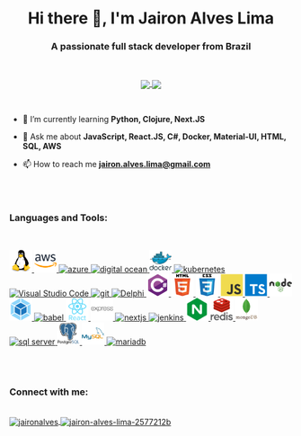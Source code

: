<h1 align="center">Hi there 👋, I'm Jairon Alves Lima</h1>

<h3 align="center">A passionate full stack developer from Brazil</h3>

<br />

<p align="center">
  <a href="https://github.com/anuraghazra/github-readme-stats">
    <img
      align="center"
      src="https://github-readme-stats.vercel.app/api/top-langs/?username=jaironalves&layout=compact"
    />
  </a>
  <a href="https://github.com/anuraghazra/github-readme-stats">
    <img
      align="center"
      height="165"
      src="https://github-readme-stats.vercel.app/api?username=jaironalves&count_private=true&show_icons=true&custom_title=Github%20Status&hide=issues"
    />
  </a>
</p>

<br />

- 🌱 I’m currently learning **Python, Clojure, Next.JS**

- 💬 Ask me about **JavaScript, React.JS, C#, Docker, Material-UI, HTML, SQL, AWS**

- 📫 How to reach me **jairon.alves.lima@gmail.com**

<br/>
<br/>

<h3 align="left">Languages and Tools:</h3>
<br/>
<p align="left">
  <a href="https://www.linux.org/" target="_blank">
		<img 
      src="https://raw.githubusercontent.com/devicons/devicon/master/icons/linux/linux-original.svg" 
      alt="linux" 
      width="40" 
      height="40"
    />
	</a>
  <a href="https://aws.amazon.com" target="_blank">
		<img 
      src="https://raw.githubusercontent.com/devicons/devicon/master/icons/amazonwebservices/amazonwebservices-original-wordmark.svg"      
      alt="aws" 
      width="40" 
      height="40"
    />
	</a>
	<a href="https://azure.microsoft.com" target="_blank">
		<img 
      src="https://www.vectorlogo.zone/logos/microsoft_azure/microsoft_azure-icon.svg"
      alt="azure" 
      width="40" 
      height="40"
    />
	</a>
  <a href="https://www.digitalocean.com/" target="_blank">
		<img 
      src="https://upload.wikimedia.org/wikipedia/commons/f/ff/DigitalOcean_logo.svg"
      alt="digital ocean" 
      width="40" 
      height="40"
    />
	</a> 
  <a href="https://www.docker.com/" target="_blank">
    <img
      src="https://raw.githubusercontent.com/devicons/devicon/master/icons/docker/docker-original-wordmark.svg"
      alt="docker"
      width="40"
      height="40"
    />
  </a>
  <a href="https://kubernetes.io" target="_blank">
    <img
      src="https://www.vectorlogo.zone/logos/kubernetes/kubernetes-icon.svg"
      alt="kubernetes"
      width="40"
      height="40"
    />
  </a>
  <a href="https://code.visualstudio.com" target="_blank">
    <img
      src="https://upload.wikimedia.org/wikipedia/commons/9/9a/Visual_Studio_Code_1.35_icon.svg"
      alt="Visual Studio Code"
      width="40"
      height="40"
    />
  </a>
  <a href="https://git-scm.com/" target="_blank">
		<img 
      src="https://www.vectorlogo.zone/logos/git-scm/git-scm-icon.svg" 
      alt="git" 
      width="40" 
      height="40"
    />
	</a>
  <a href="https://www.embarcadero.com/" target="_blank">
    <img
      src="https://www.embarcadero.com/images/logos/delphi-logo-64.png"
      alt="Delphi"
      width="40"
      height="40"
    />
  </a>
  <a href="https://docs.microsoft.com/dotnet/csharp/" target="_blank">
    <img
      src="https://raw.githubusercontent.com/devicons/devicon/master/icons/csharp/csharp-original.svg"
      alt="C Sharp"
      width="40"
      height="40"
    />
  </a>
  <a href="https://www.w3.org/html/" target="_blank">
		<img 
      src="https://raw.githubusercontent.com/devicons/devicon/master/icons/html5/html5-original-wordmark.svg" 
      alt="html5" 
      width="40" 
      height="40"
    />
	</a>
  <a href="https://www.w3schools.com/css/" target="_blank">
		<img 
      src="https://raw.githubusercontent.com/devicons/devicon/master/icons/css3/css3-original-wordmark.svg" 
      alt="css3" 
      width="40" 
      height="40"
    />
	</a>
  <a
    href="https://developer.mozilla.org/en-US/docs/Web/JavaScript"
    target="_blank"
  >
    <img
      src="https://raw.githubusercontent.com/devicons/devicon/master/icons/javascript/javascript-original.svg"
      alt="javascript"
      width="40"
      height="40"
    />
  </a>
  <a href="https://www.typescriptlang.org/" target="_blank">
    <img
      src="https://raw.githubusercontent.com/devicons/devicon/master/icons/typescript/typescript-original.svg"
      alt="typescript"
      width="40"
      height="40"
    />
  </a>  
  <a href="https://nodejs.org" target="_blank">
    <img
      src="https://raw.githubusercontent.com/devicons/devicon/master/icons/nodejs/nodejs-original-wordmark.svg"
      alt="nodejs"
      width="40"
      height="40"
    />
  </a>
  <a href="https://webpack.js.org" target="_blank">
		<img 
      src="https://raw.githubusercontent.com/devicons/devicon/master/icons/webpack/webpack-original.svg" 
      alt="webpack" 
      width="40" 
      height="40"
    />
	</a>
  <a href="https://babeljs.io/" target="_blank">
		<img 
      src="https://www.vectorlogo.zone/logos/babeljs/babeljs-icon.svg" 
      alt="babel" 
      width="40" 
      height="40"
    />
	</a>
  <a href="https://reactjs.org/" target="_blank">
    <img
      src="https://raw.githubusercontent.com/devicons/devicon/master/icons/react/react-original-wordmark.svg"
      alt="react"
      width="40"
      height="40"
    />
  </a>
  <a href="https://expressjs.com" target="_blank">
		<img 
      src="https://raw.githubusercontent.com/devicons/devicon/master/icons/express/express-original-wordmark.svg" 
      alt="express" 
      width="40" 
      height="40"
    />
	</a>
  <a href="https://nextjs.org/" target="_blank">
		<img 
      src="https://cdn.worldvectorlogo.com/logos/nextjs-3.svg" 
      alt="nextjs" 
      width="40" 
      height="40"
    />
	</a>  
  <a href="https://www.jenkins.io" target="_blank">
    <img
      src="https://www.vectorlogo.zone/logos/jenkins/jenkins-icon.svg"
      alt="jenkins"
      width="40"
      height="40"
    />
  </a>
  <a href="https://www.nginx.com/" target="_blank">
    <img
      src="https://raw.githubusercontent.com/devicons/devicon/master/icons/nginx/nginx-original.svg"
      alt="nginx"
      width="40"
      height="40"
    />
  </a>
  <a href="https://redis.io/" target="_blank">
    <img
      src="https://raw.githubusercontent.com/devicons/devicon/master/icons/redis/redis-original-wordmark.svg"
      alt="redis"
      width="40"
      height="40"
    />
  </a>
  <a href="https://www.mongodb.com/" target="_blank">
    <img
      src="https://raw.githubusercontent.com/devicons/devicon/master/icons/mongodb/mongodb-original-wordmark.svg"
      alt="mongodb"
      width="40"
      height="40"
    />
  </a>
  <a href="https://docs.microsoft.com/en-us/sql" target="_blank">
    <img
      src="https://docs.microsoft.com/en-us/azure/media/index/sqldatabase.svg"
      alt="sql server"
      width="40"
      height="40"
    />
  </a>  
  <a href="https://www.postgresql.org" target="_blank">
    <img
      src="https://raw.githubusercontent.com/devicons/devicon/master/icons/postgresql/postgresql-original-wordmark.svg"
      alt="postgresql"
      width="40"
      height="40"
    />
  </a>
  <a href="https://www.mysql.com/" target="_blank">
    <img
      src="https://raw.githubusercontent.com/devicons/devicon/master/icons/mysql/mysql-original-wordmark.svg"
      alt="mysql"
      width="40"
      height="40"
    />
  </a> 
  <a href="https://mariadb.org/" target="_blank">
		<img 
      src="https://www.vectorlogo.zone/logos/mariadb/mariadb-icon.svg" 
      alt="mariadb" 
      width="40" 
      height="40"
    />
	</a>
</p>

<br/>
<br/>

<p align="left">
<h3 align="left">Connect with me:</h3>
  <br/>
  <a href="https://twitter.com/jaironalves" target="blank">
    <img 
      align="center" 
      src="https://cdn.jsdelivr.net/npm/simple-icons@3.0.1/icons/twitter.svg" 
      alt="jaironalves" 
      height="30" 
      width="40" 
    />
  </a>
  <a href="https://linkedin.com/in/jairon-alves-lima-2577212b" target="blank">
    <img 
      align="center" 
      src="https://cdn.jsdelivr.net/npm/simple-icons@3.0.1/icons/linkedin.svg" 
      alt="jairon-alves-lima-2577212b" 
      height="30" 
      width="40" 
    />
  </a>
</p>
